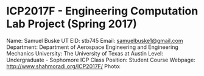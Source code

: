 # ICP2017F - Engineering Computation Lab Project (Spring 2017)
Name: Samuel Buske
UT EID: stb745
Email: samuelbuske1@gmail.com
Department: Department of Aerospace Engineering and Engineering Mechanics
University: The University of Texas at Austin
Level: Undergraduate - Sophomore
ICP Class Position: Student
Course Webpage: http://www.shahmoradi.org/ICP2017F/
Photo:
